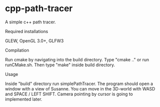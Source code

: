 # cpp-path-tracer
A simple c++ path tracer.


Required installations

GLEW, OpenGL 3.0+, GLFW3


Compilation

Run cmake by navigating into the build directory. Type "cmake .." or run runCMake.sh. Then type "make" inside build directory.


Usage

Inside "build" directory run simplePathTracer. The program should open a window with a view of Susanne. You can move
in the 3D-world with WASD and SPACE / LEFT SHIFT. Camera pointing by cursor is going to implemented later.

